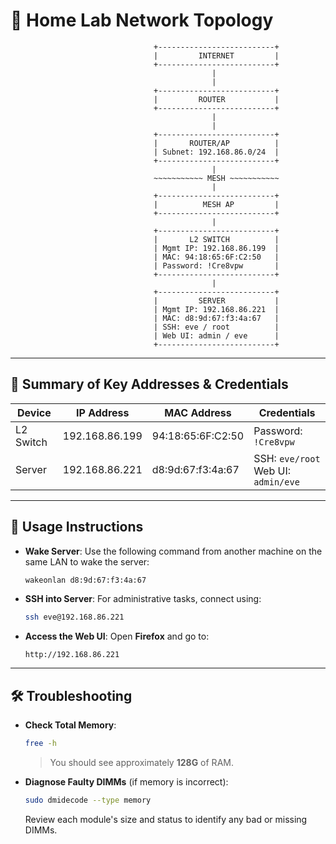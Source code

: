 # 📡 Home Lab Network Topology

```
                                +--------------------------+
                                |         INTERNET         |
                                +--------------------------+
                                             |
                                             |
                                +--------------------------+
                                |         ROUTER           |
                                +--------------------------+
                                             |
                                             |
                                +--------------------------+
                                |       ROUTER/AP          |
                                | Subnet: 192.168.86.0/24  |
                                +--------------------------+
                                             |
                                ~~~~~~~~~~~ MESH ~~~~~~~~~~~
                                             |
                                +--------------------------+
                                |          MESH AP         |
                                +--------------------------+
                                             |
                                +--------------------------+
                                |       L2 SWITCH          |
                                | Mgmt IP: 192.168.86.199  |
                                | MAC: 94:18:65:6F:C2:50   |
                                | Password: !Cre8vpw       |
                                +--------------------------+
                                             |
                                +--------------------------+
                                |         SERVER           |
                                | Mgmt IP: 192.168.86.221  |
                                | MAC: d8:9d:67:f3:4a:67   |
                                | SSH: eve / root          |
                                | Web UI: admin / eve      |
                                +--------------------------+
```

---

## 🧾 Summary of Key Addresses & Credentials

| Device      | IP Address        | MAC Address            | Credentials             |
|-------------|-------------------|-------------------------|--------------------------|
| L2 Switch   | 192.168.86.199    | 94:18:65:6F:C2:50       | Password: `!Cre8vpw`     |
| Server      | 192.168.86.221    | d8:9d:67:f3:4a:67       | SSH: `eve/root`<br>Web UI: `admin/eve` |

---

## 🧪 Usage Instructions

- **Wake Server**: Use the following command from another machine on the same LAN to wake the server:
  ```bash
  wakeonlan d8:9d:67:f3:4a:67
  ```

- **SSH into Server**: For administrative tasks, connect using:
  ```bash
  ssh eve@192.168.86.221
  ```

- **Access the Web UI**: Open **Firefox** and go to:
  ```
  http://192.168.86.221
  ```

---

## 🛠️ Troubleshooting

- **Check Total Memory**:
  ```bash
  free -h
  ```
  > You should see approximately **128G** of RAM.

- **Diagnose Faulty DIMMs** (if memory is incorrect):
  ```bash
  sudo dmidecode --type memory
  ```
  Review each module's size and status to identify any bad or missing DIMMs.
